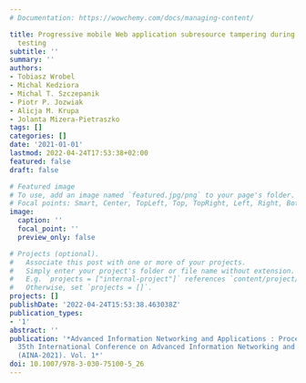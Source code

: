 ```yaml
---
# Documentation: https://wowchemy.com/docs/managing-content/

title: Progressive mobile Web application subresource tampering during penetration
  testing
subtitle: ''
summary: ''
authors:
- Tobiasz Wrobel
- Michal Kedziora
- Michal T. Szczepanik
- Piotr P. Jozwiak
- Alicja M. Krupa
- Jolanta Mizera-Pietraszko
tags: []
categories: []
date: '2021-01-01'
lastmod: 2022-04-24T17:53:38+02:00
featured: false
draft: false

# Featured image
# To use, add an image named `featured.jpg/png` to your page's folder.
# Focal points: Smart, Center, TopLeft, Top, TopRight, Left, Right, BottomLeft, Bottom, BottomRight.
image:
  caption: ''
  focal_point: ''
  preview_only: false

# Projects (optional).
#   Associate this post with one or more of your projects.
#   Simply enter your project's folder or file name without extension.
#   E.g. `projects = ["internal-project"]` references `content/project/deep-learning/index.md`.
#   Otherwise, set `projects = []`.
projects: []
publishDate: '2022-04-24T15:53:38.463038Z'
publication_types:
- '1'
abstract: ''
publication: '*Advanced Information Networking and Applications : Proceedings of the
  35th International Conference on Advanced Information Networking and Applications
  (AINA-2021). Vol. 1*'
doi: 10.1007/978-3-030-75100-5_26
---
```

